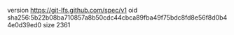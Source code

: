 version https://git-lfs.github.com/spec/v1
oid sha256:5b22b08ba710857a8b50cdc44cbca89fba49f75bdc8fd8e56f8d0b44e0d39ed0
size 2361
